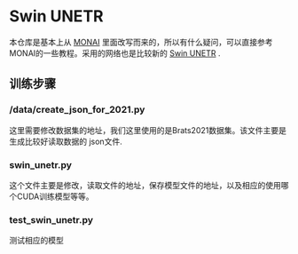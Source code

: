 # Swin UNETR

本仓库是基本上从 [MONAI](https://github.com/Project-MONAI/tutorials/blob/main/3d_segmentation/swin_unetr_brats21_segmentation_3d.ipynb) 里面改写而来的，所以有什么疑问，可以直接参考MONAI的一些教程。采用的网络也是比较新的 [Swin UNETR](https://arxiv.org/pdf/2201.01266.pdf) .

## 训练步骤

### /data/create_json_for_2021.py

这里需要修改数据集的地址，我们这里使用的是Brats2021数据集。该文件主要是生成比较好读取数据的 json文件.

### swin_unetr.py

这个文件主要是修改，读取文件的地址，保存模型文件的地址，以及相应的使用哪个CUDA训练模型等等。

### test_swin_unetr.py

测试相应的模型
